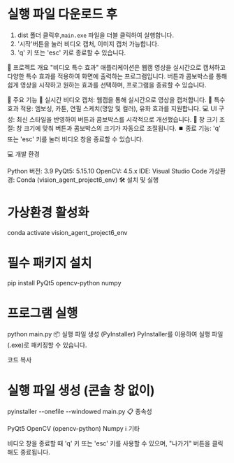 # 실행 파일 다운로드 후
1. dist 폴더 클릭후,`main.exe` 파일을 더블 클릭하여 실행합니다.
2. '시작'버튼을 눌러 비디오 캡처, 이미지 캡처 가능합니다.
3. 'q' 키 또는 'esc' 키로 종료할 수 있습니다.

📝 프로젝트 개요
"비디오 특수 효과" 애플리케이션은 웹캠 영상을 실시간으로 캡처하고 다양한 특수 효과를 적용하여 화면에 출력하는 프로그램입니다. 
버튼과 콤보박스를 통해 쉽게 영상을 시작하고 원하는 효과를 선택하며, 프로그램을 종료할 수 있습니다.

🚀 주요 기능
🔴 실시간 비디오 캡처: 웹캠을 통해 실시간으로 영상을 캡처합니다.
🎨 특수 효과 적용: 엠보싱, 카툰, 연필 스케치(명암 및 컬러), 유화 효과를 지원합니다.
💻 UI 구성: 최신 스타일을 반영하여 버튼과 콤보박스를 시각적으로 개선했습니다.
📐 창 크기 조절: 창 크기에 맞춰 버튼과 콤보박스의 크기가 자동으로 조절됩니다.
⏹️ 종료 기능: 'q' 또는 'esc' 키를 눌러 비디오 창을 종료할 수 있습니다.

💻 개발 환경

Python 버전: 3.9
PyQt5: 5.15.10
OpenCV: 4.5.x
IDE: Visual Studio Code
가상환경: Conda (vision_agent_project6_env)
🛠️ 설치 및 실행

# 가상환경 활성화
conda activate vision_agent_project6_env

# 필수 패키지 설치
pip install PyQt5 opencv-python numpy

# 프로그램 실행
python main.py
📦 실행 파일 생성 (PyInstaller)
PyInstaller를 이용하여 실행 파일(.exe)로 패키징할 수 있습니다.


코드 복사
# 실행 파일 생성 (콘솔 창 없이)
pyinstaller --onefile --windowed main.py
📋 종속성

PyQt5
OpenCV (opencv-python)
Numpy
ℹ️ 기타

비디오 창을 종료할 때 'q' 키 또는 'esc' 키를 사용할 수 있으며, "나가기" 버튼을 클릭해도 종료됩니다.

